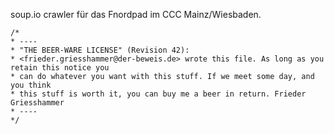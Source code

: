 soup.io crawler für das Fnordpad im CCC Mainz/Wiesbaden.

    /*
    * ----
    * "THE BEER-WARE LICENSE" (Revision 42):
    * <frieder.griesshammer@der-beweis.de> wrote this file. As long as you retain this notice you
    * can do whatever you want with this stuff. If we meet some day, and you think
    * this stuff is worth it, you can buy me a beer in return. Frieder Griesshammer
    * ----
    */

